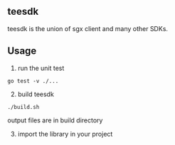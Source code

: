 ## teesdk 
teesdk is the union of sgx client and many other SDKs.

## Usage 

1. run the unit test  
```
go test -v ./...
```

2. build teesdk
```
./build.sh
```
output files are in build directory

3. import the library in your project
